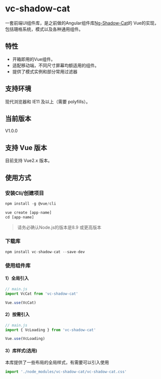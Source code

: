 # vc-shadow-cat
一套前端UI组件库，是之前做的Angular组件库[Ng-Shadow-Cat](http://blueskyawen.com/ng-shadow-cat)的
Vue的实现，包括珊格系统，模式以及各种通用组件。

## 特性
- 开箱即用的Vue组件。
- 适配移动端，不同尺寸屏幕均额适用的组件。
- 提供了模式实例和部分常用过滤器

## 支持环境
现代浏览器和 IE11 及以上（需要 polyfills）。

## 当前版本
V1.0.0

## 支持 Vue 版本
目前支持 Vue2.x 版本。

## 使用方式
### 安装Cli/创建项目

```javascript
npm install -g @vue/cli

vue create [app-name]
cd [app-name]
```
> 请务必确认Node.js的版本是8.9 或更高版本

### 下载库

```javascript
npm install vc-shadow-cat --save-dev
```

### 使用组件库
#### 1）全局引入

```javascript
// main.js
import VcCat from 'vc-shadow-cat'

Vue.use(VcCat)
```

#### 2）按需引入
```javascript
// main.js
import { VcLoading } from 'vc-shadow-cat'

Vue.use(VcLoading)
```

#### 3）库样式(选用)

本库提供了一些布局的全局样式，有需要可以引入使用

```javascript
import './node_modules/vc-shadow-cat/vc-shadow-cat.css'
```
